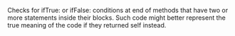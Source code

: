 Checks for ifTrue: or ifFalse: conditions at end of methods that have two or more statements inside their blocks. Such code might better represent the true meaning of the code if they returned self instead.